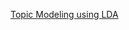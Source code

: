 [Topic Modeling using LDA](https://github.com/LaurentVeyssier/Topic-Modeling-and-Document-Categorization-using-Latent-Dirichlet-Allocation)
